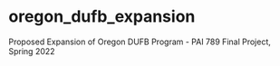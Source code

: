 # oregon_dufb_expansion
Proposed Expansion of Oregon DUFB Program - PAI 789 Final Project, Spring 2022

